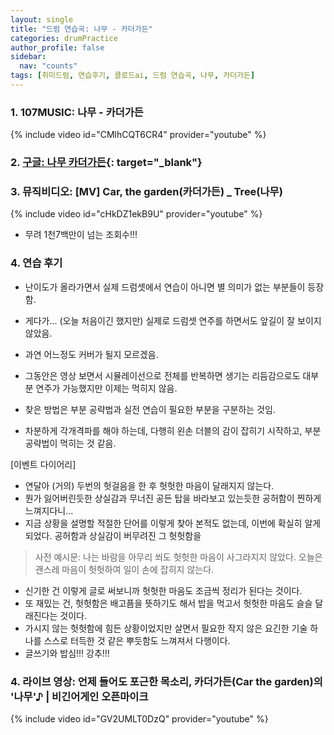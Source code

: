 ```yaml
---
layout: single
title: "드럼 연습곡: 나무 - 카더가든"
categories: drumPractice
author_profile: false
sidebar:
  nav: "counts"
tags: [취미드럼, 연습후기, 클로드ai, 드럼 연습곡, 나무, 카더가든]
---
```


### 1. 107MUSIC: 나무 - 카더가든

{% include video id="CMlhCQT6CR4" provider="youtube" %}


### 2. [구글: 나무 카더가든](https://www.google.com/search?q=%EB%82%98%EB%AC%B4+%EC%B9%B4%EB%8D%94%EA%B0%80%EB%93%A0&rlz=1C5GCEM_enKR1138KR1138&oq=%EB%82%98%EB%AC%B4+%EC%B9%B4%EB%8D%94%EA%B0%80%EB%93%A0&gs_lcrp=EgZjaHJvbWUyBggAEEUYOTIMCAEQABgUGIcCGIAEMgcIAhAAGIAEMgcIAxAAGIAEMgcIBBAAGIAEMgYIBRBFGD0yBggGEEUYPTIGCAcQRRg80gEIMjY0M2owajeoAgCwAgA&sourceid=chrome&ie=UTF-8){: target="_blank"}

### 3. 뮤직비디오: [MV] Car, the garden(카더가든) _ Tree(나무)

{% include video id="cHkDZ1ekB9U" provider="youtube" %}

- 무려 1천7백만이 넘는 조회수!!!

### 4. 연습 후기

- 난이도가 올라가면서 실제 드럼셋에서 연습이 아니면 별 의미가 없는 부분들이 등장함.
- 게다가... (오늘 처음이긴 했지만) 실제로 드럼셋 연주를 하면서도 앞길이 잘 보이지 않았음.
- 과연 어느정도 커버가 될지 모르겠음.

- 그동안은 영상 보면서 시뮬레이선으로 전체를 반복하면 생기는 리듬감으로도 대부분 연주가 가능했지만 이제는 먹히지 않음.
- 찾은 방법은 부분 공략법과 실전 연습이 필요한 부분을 구분하는 것임.
- 차분하게 각개격파를 해야 하는데, 다행히 왼손 더블의 감이 잡히기 시작하고, 부분 공략법이 먹히는 것 같음.

[이벤트 다이어리]
- 연달아 (거의) 두번의 헛걸음을 한 후 헛헛한 마음이 달래지지 않는다.
- 뭔가 잃어버린듯한 상실감과 무너진 공든 탑을 바라보고 있는듯한 공허함이 찐하게 느껴지다니...
- 지금 상황을 설명할 적절한 단어를 이렇게 찾아 본적도 없는데, 이번에 확실히 알게 되었다. 공허함과 상실감이 버무려진 그 헛헛함을

> 사전 예시문: 나는 바람을 아무리 쐬도 헛헛한 마음이 사그라지지 않았다.
> 오늘은 괜스레 마음이 헛헛하여 일이 손에 잡히지 않는다.

- 신기한 건 이렇게 글로 써보니까 헛헛한 마음도 조금씩 정리가 된다는 것이다.
- 또 재밌는 건, 헛헛함은 배고픔을 뜻하기도 해서 밥을 먹고서 헛헛한 마음도 슬슬 달래진다는 것이다.
- 가시지 않는 헛헛함에 힘든 상황이었지만 살면서 필요한 작지 않은 요긴한 기술 하나를 스스로 터득한 것 같은 뿌듯함도 느껴져서 다행이다.
- 글쓰기와 밥심!!! 강추!!!



### 4. 라이브 영상: 언제 들어도 포근한 목소리, 카더가든(Car the garden)의 '나무'♪ | 비긴어게인 오픈마이크

{% include video id="GV2UMLT0DzQ" provider="youtube" %}
